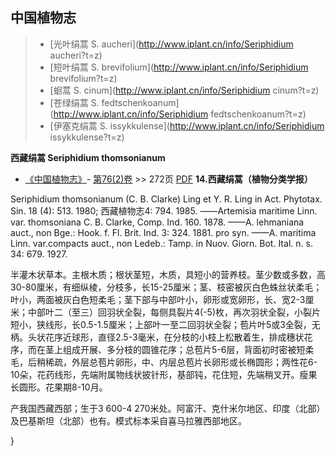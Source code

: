 

## 中国植物志

> * [光叶绢蒿  S.  aucheri](http://www.iplant.cn/info/Seriphidium aucheri?t=z)
> * [短叶绢蒿  S.  brevifolium](http://www.iplant.cn/info/Seriphidium brevifolium?t=z)
> * [蛔蒿  S.  cinum](http://www.iplant.cn/info/Seriphidium cinum?t=z)
> * [苍绿绢蒿  S.  fedtschenkoanum](http://www.iplant.cn/info/Seriphidium fedtschenkoanum?t=z)
> * [伊塞克绢蒿  S.  issykkulense](http://www.iplant.cn/info/Seriphidium issykkulense?t=z)

**西藏绢蒿 Seriphidium thomsonianum**

* [《中国植物志》](http://www.iplant.cn/frps)- [第76(2)卷](http://www.iplant.cn/frps/vol/76(2)) >> 272页 [PDF](http://www.iplant.cn/frps/pdf/76(2)/272.PDF)
**14.西藏绢蒿（植物分类学报）**

Seriphidium thomsonianum (C. B. Clarke) Ling et Y. R. Ling in Act. Phytotax. Sin. 18 (4): 513. 1980; 西藏植物志4: 794. 1985. ——Artemisia maritime Linn. var. thomsoniana C. B. Clarke, Comp. Ind. 160. 1878. ——A. lehmaniana auct., non Bge.: Hook. f. Fl. Brit. Ind. 3: 324. 1881. pro syn. ——A. maritima Linn. var.compacts auct., non Ledeb.: Tamp. in Nuov. Giorn. Bot. Ital. n. s. 34: 679. 1927.

半灌木状草本。主根木质；根状茎短，木质，具短小的营养枝。茎少数或多数，高30-80厘米，有细纵棱，分枝多，长15-25厘米；茎、枝密被灰白色蛛丝状柔毛；叶小，两面被灰白色短柔毛；茎下部与中部叶小，卵形或宽卵形，长、宽2-3厘米；中部叶二（至三）回羽状全裂，每侧具裂片4(-5)枚，再次羽状全裂，小裂片短小，狭线形，长0.5-1.5厘米；上部叶一至二回羽状全裂；苞片叶5或3全裂，无柄。头状花序近球形，直径2.5-3毫米，在分枝的小枝上松散着生，排成穗状花序，而在茎上组成开展、多分枝的圆锥花序；总苞片5-6层，背面初时密被短柔毛，后稍稀疏，外层总苞片卵形，中、内层总苞片长卵形或长椭圆形；两性花6-10朵，花药线形，先端附属物线状披针形，基部钝，花住短，先端稍叉开。瘦果长圆形。花果期8-10月。

产我国西藏西部；生于3 600-4 270米处。阿富汗、克什米尔地区、印度（北部）及巴基斯坦（北部）也有。模式标本采自喜马拉雅西部地区。

}